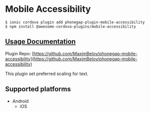 # Mobile Accessibility

```
$ ionic cordova plugin add phonegap-plugin-mobile-accessibility
$ npm install @awesome-cordova-plugins/mobile-accessibility
```

## [Usage Documentation](https://danielsogl.gitbook.io/awesome-cordova-plugins/plugins/mobile-accessibility/)

Plugin Repo: [https://github.com/MaximBelov/phonegap-mobile-accessibility](https://github.com/MaximBelov/phonegap-mobile-accessibility)

This plugin set preferred scaling for text.

## Supported platforms

- Android
  - iOS
  


